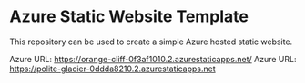 # Azure Static Website Template
This repository can be used to create a simple Azure hosted static website.

Azure URL: https://orange-cliff-0f3af1010.2.azurestaticapps.net/
Azure URL: https://polite-glacier-0ddda8210.2.azurestaticapps.net
